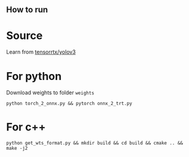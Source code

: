 ## How to run

# Source
Learn from [tensorrtx/yolov3](https://github.com/wang-xinyu/tensorrtx/tree/master/yolov3)

# For python
Download weights to folder `weights`
```
python torch_2_onnx.py && pytorch onnx_2_trt.py
```

# For c++
```
python get_wts_format.py && mkdir build && cd build && cmake .. && make -j2
```